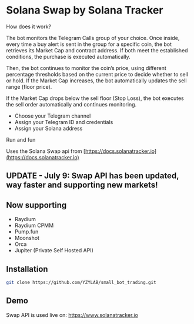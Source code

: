 
# Solana Swap by Solana Tracker

How does it work?

The bot monitors the Telegram Calls group of your choice. Once inside, every time a buy alert is sent in the group for a specific coin, the bot retrieves its Market Cap and contract address. If both meet the established conditions, the purchase is executed automatically.

Then, the bot continues to monitor the coin’s price, using different percentage thresholds based on the current price to decide whether to sell or hold. If the Market Cap increases, the bot automatically updates the sell range (floor price).

If the Market Cap drops below the sell floor (Stop Loss), the bot executes the sell order automatically and continues monitoring.

- Choose your Telegram channel
- Assign your Telegram ID and credentials
- Assign your Solana address

Run and fun

Uses the Solana Swap api from [https://docs.solanatracker.io](https://docs.solanatracker.io)

## UPDATE - July 9: Swap API has been updated, way faster and supporting new markets!

## Now supporting
- Raydium
- Raydium CPMM
- Pump.fun
- Moonshot
- Orca
- Jupiter (Private Self Hosted API)

## Installation

```bash
git clone https://github.com/YZYLAB/small_bot_trading.git
```

## Demo

Swap API is used live on:
https://www.solanatracker.io
